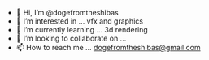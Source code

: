 - 👋 Hi, I’m @dogefromtheshibas
- 👀 I’m interested in ... vfx and graphics
- 🌱 I’m currently learning ... 3d rendering
- 💞️ I’m looking to collaborate on ... 
- 📫 How to reach me ... dogefromtheshibas@gmail.com

<!---
dogefromtheshibas/dogefromtheshibas is a ✨ special ✨ repository because its `README.md` (this file) appears on your GitHub profile.
You can click the Preview link to take a look at your changes.
--->
